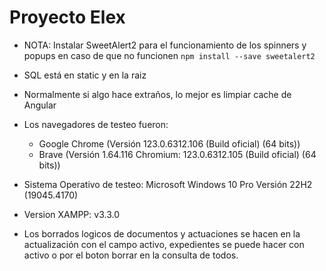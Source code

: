 # Proyecto Elex
- NOTA: Instalar SweetAlert2 para el funcionamiento de los spinners y popups en caso de que no funcionen
```npm install --save sweetalert2```
- SQL está en static y en la raiz
- Normalmente si algo hace extraños, lo mejor es limpiar cache de Angular
- Los navegadores de testeo fueron:
  - Google Chrome (Versión 123.0.6312.106 (Build oficial) (64 bits))
  - Brave (Versión 1.64.116 Chromium: 123.0.6312.105 (Build oficial) (64 bits))

- Sistema Operativo de testeo: Microsoft Windows 10 Pro Versión 22H2 (19045.4170)
- Version XAMPP: v3.3.0
- Los borrados logicos de documentos y actuaciones se hacen en la actualización con el campo activo, expedientes se puede hacer con activo o por el boton borrar en la consulta de todos.